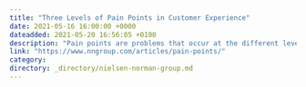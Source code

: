 ```yaml
---
title: "Three Levels of Pain Points in Customer Experience"
date: 2021-05-16 16:00:00 +0000
dateadded: 2021-05-20 16:56:05 +0100
description: "Pain points are problems that occur at the different levels of the customer experience: interaction level, customer-journey level, or relationship level."
link: "https://www.nngroup.com/articles/pain-points/"
category:
directory: _directory/nielsen-norman-group.md
---
```

